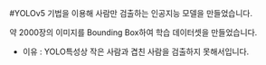 #YOLOv5 기법을 이용해 사람만 검출하는 인공지능 모델을 만들었습니다.

약 2000장의 이미지를 Bounding Box하여 학습 데이터셋을 만들었습니다.
- 이유 : YOLO특성상 작은 사람과 겹친 사람을 검출하지 못해서입니다.



